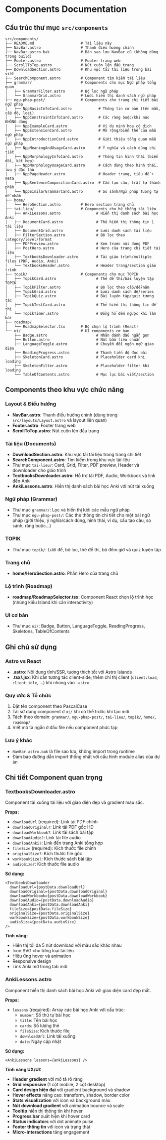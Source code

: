 # Components Documentation

## Cấu trúc thư mục `src/components`

```
src/components/
├── README.md                     # Tài liệu này
├── NavBar.astro                  # Thanh điều hướng chính
├── NavBar.astro.bak              # Bản sao lưu NavBar cũ (không dùng trong build)
├── Footer.astro                  # Footer trang web
├── ScrollToTop.astro             # Nút cuộn lên đầu trang
├── DownloadSection.astro         # Khu vực tải tài liệu trong bài viết
├── SearchComponent.astro         # Component tìm kiếm tài liệu
├── grammar/                      # Components cho mục Ngữ pháp tổng quan
│   ├── GrammarFilter.astro       # Bộ lọc ngữ pháp
│   └── GrammarGrid.astro         # Lưới hiển thị danh sách ngữ pháp
├── ngu-phap-post/                # Components cho trang chi tiết bài ngữ pháp
│   ├── NppBasicInfoCard.astro            # Thông tin cơ bản (tên mẫu, cấp độ, loại)
│   ├── NppConstraintInfoCard.astro       # Các ràng buộc/khi nào KHÔNG dùng
│   ├── NppExampleCard.astro              # Ví dụ minh hoạ có dịch
│   ├── NppExtensionCard.astro            # Mở rộng/biến thể của mẫu ngữ pháp
│   ├── NppIntroductionCard.astro         # Giới thiệu tổng quan mẫu ngữ pháp
│   ├── NppMeaningAndUsageCard.astro      # Ý nghĩa và cách dùng chi tiết
│   ├── NppMorphologyInfoCard.astro       # Thông tin hình thái (biến đổi, kết hợp)
│   ├── NppMorphologyUsageCard.astro      # Cách dùng theo hình thái, lưu ý đặc thù
│   ├── NppPageHeader.astro               # Header trang, tiêu đề + meta
│   ├── NppSentenceCompositionCard.astro  # Cấu tạo câu, trật tự thành phần
│   └── NppSimilarGrammarCard.astro       # So sánh/Ngữ pháp tương tự dễ nhầm
├── home/
│   └── HeroSection.astro         # Hero section trang chủ
├── tai-lieu/                     # Components cho hệ thống tài liệu
│   ├── AnkiLessons.astro                # Hiển thị danh sách bài học Anki
│   ├── DocumentCard.astro               # Thẻ hiển thị thông tin 1 tài liệu
│   ├── DocumentGrid.astro               # Lưới danh sách tài liệu
│   ├── FilterSection.astro              # Bộ lọc theo category/level/format
│   ├── PDFPreview.astro                 # Xem trước nội dung PDF
│   ├── PostHero.astro                   # Hero của trang chi tiết tài liệu
│   ├── TextbooksDownloader.astro        # Tải giáo trình/multiple files (PDF, Audio, Anki)
│   └── TextbooksHeader.astro            # Header trang/section giáo trình
├── topik/                        # Components cho mục TOPIK
│   ├── TopikCard.astro                  # Thẻ đề thi/bài luyện tập TOPIK
│   ├── TopikFilter.astro                # Bộ lọc theo cấp/đề/năm
│   ├── TopikGrid.astro                  # Lưới danh sách đề/series
│   ├── TopikQuiz.astro                  # Bài luyện tập/quiz tương tác
│   ├── TopikTestCard.astro              # Thẻ hiển thị thông tin đề thi
│   └── TopikTimer.astro                 # Đồng hồ đếm ngược khi làm bài
├── roadmap/
│   └── RoadmapSelector.tsx       # Bộ chọn lộ trình (React)
└── ui/                           # UI components cơ bản
    ├── Badge.astro                      # Nhãn đánh dấu ngắn gọn
    ├── Button.astro                     # Nút bấm tiêu chuẩn
    ├── LanguageToggle.astro             # Chuyển đổi ngôn ngữ giao diện
    ├── ReadingProgress.astro            # Thanh tiến độ đọc bài
    ├── SkeletonCard.astro               # Placeholder card khi loading
    ├── SkeletonFilter.astro             # Placeholder filter khi loading
    └── TableOfContents.astro            # Mục lục bài viết/section
```

## Components theo khu vực chức năng

### Layout & Điều hướng
- **NavBar.astro**: Thanh điều hướng chính (dùng trong `src/layouts/Layout.astro` và layout liên quan)
- **Footer.astro**: Footer trang web
- **ScrollToTop.astro**: Nút cuộn lên đầu trang

### Tài liệu (Documents)
- **DownloadSection.astro**: Khu vực tải tài liệu trong trang chi tiết
- **SearchComponent.astro**: Tìm kiếm trong khu vực tài liệu
- Thư mục `tai-lieu/`: Card, Grid, Filter, PDF preview, Header và downloader cho giáo trình
- **TextbooksDownloader.astro**: Hỗ trợ tải PDF, Audio, Workbook và link đến Anki
- **AnkiLessons.astro**: Hiển thị danh sách bài học Anki với nút tải xuống

### Ngữ pháp (Grammar)
- Thư mục `grammar/`: Lọc và hiển thị lưới các mẫu ngữ pháp
- Thư mục `ngu-phap-post/`: Các thẻ thông tin chi tiết cho một bài ngữ pháp (giới thiệu, ý nghĩa/cách dùng, hình thái, ví dụ, cấu tạo câu, so sánh, ràng buộc...)

### TOPIK
- Thư mục `topik/`: Lưới đề, bộ lọc, thẻ đề thi, bộ đếm giờ và quiz luyện tập

### Trang chủ
- **home/HeroSection.astro**: Phần Hero của trang chủ

### Lộ trình (Roadmap)
- **roadmap/RoadmapSelector.tsx**: Component React chọn lộ trình học (nhúng kiểu Island khi cần interactivity)

### UI cơ bản
- Thư mục `ui/`: Badge, Button, LanguageToggle, ReadingProgress, Skeletons, TableOfContents

## Ghi chú sử dụng

### Astro vs React
- **.astro**: Nội dung tĩnh/SSR, tương thích tốt với Astro Islands
- **.tsx/.jsx**: Khi cần tương tác client-side; thêm chỉ thị client (`client:load`, `client:idle`, ...) khi nhúng vào `.astro`

### Quy ước & Tổ chức
1. Đặt tên component theo PascalCase
2. Tái sử dụng component ở `ui/` khi có thể trước khi tạo mới
3. Tách theo domain: `grammar/`, `ngu-phap-post/`, `tai-lieu/`, `topik/`, `home/`, `roadmap/`
4. Viết mô tả ngắn ở đầu file nếu component phức tạp

### Lưu ý khác
- `NavBar.astro.bak` là file sao lưu, không import trong runtime
- Đảm bảo đường dẫn import thống nhất với cấu hình module alias của dự án

## Chi tiết Component quan trọng

### TextbooksDownloader.astro
Component tải xuống tài liệu với giao diện đẹp và gradient màu sắc.

**Props:**
- `downloadUrl` (required): Link tải PDF chính
- `downloadOriginal?`: Link tải PDF gốc HD
- `downloadWorkbook?`: Link tải sách bài tập
- `downloadAudio?`: Link tải file audio
- `downloadAnki?`: Link đến trang Anki tổng hợp
- `fileSize` (required): Kích thước file chính
- `originalSize?`: Kích thước file gốc
- `workbookSize?`: Kích thước sách bài tập
- `audioSize?`: Kích thước file audio

**Sử dụng:**
```astro
<TextbooksDownloader 
  downloadUrl={postData.downloadUrl}
  downloadOriginal={postData.downloadOriginal}
  downloadWorkbook={postData.downloadWorkbook}
  downloadAudio={postData.downloadAudio}
  downloadAnki={postData.downloadAnki}
  fileSize={postData.fileSize}
  originalSize={postData.originalSize}
  workbookSize={postData.workbookSize}
  audioSize={postData.audioSize}
/>
```

**Tính năng:**
- Hiển thị tối đa 5 nút download với màu sắc khác nhau
- Icon SVG cho từng loại tài liệu
- Hiệu ứng hover và animation
- Responsive design
- Link Anki mở trong tab mới

### AnkiLessons.astro
Component hiển thị danh sách bài học Anki với giao diện card đẹp mắt.

**Props:**
- `lessons` (required): Array các bài học Anki với cấu trúc:
  - `number`: Số thứ tự bài học
  - `title`: Tên bài học
  - `cards`: Số lượng thẻ
  - `fileSize`: Kích thước file
  - `downloadUrl`: Link tải xuống
  - `date`: Ngày cập nhật

**Sử dụng:**
```astro
<AnkiLessons lessons={ankiLessons} />
```

**Tính năng UX/UI:**
- **Header gradient** với mô tả rõ ràng
- **Grid responsive** (1 cột mobile, 2 cột desktop)
- **Card design hiện đại** với gradient background và shadow
- **Hover effects** nâng cao: transform, shadow, border color
- **Stats visualization** với icon và background màu
- **Nút download gradient** với animation bounce và scale
- **Tooltip** hiển thị thông tin khi hover
- **Progress bar** xuất hiện khi hover card
- **Status indicators** với dot animate pulse
- **Footer thông tin** với icon và trạng thái
- **Micro-interactions** tăng engagement
